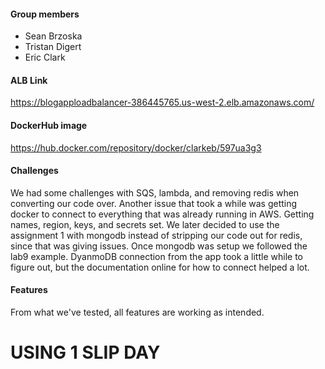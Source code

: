 #### Group members
- Sean Brzoska
- Tristan Digert
- Eric Clark

#### ALB Link
https://blogapploadbalancer-386445765.us-west-2.elb.amazonaws.com/

#### DockerHub image
https://hub.docker.com/repository/docker/clarkeb/597ua3g3

#### Challenges
We had some challenges with SQS, lambda, and removing redis when converting our code over. Another issue that took a while was getting docker to connect to everything that was already running in AWS. Getting names, region, keys, and secrets set. We later decided to use the assignment 1 with mongodb instead of stripping our code out for redis, since that was giving issues. Once mongodb was setup we followed the lab9 example. DyanmoDB connection from the app took a little while to figure out, but the documentation online for how to connect helped a lot.

#### Features
From what we've tested, all features are working as intended.

# USING 1 SLIP DAY
